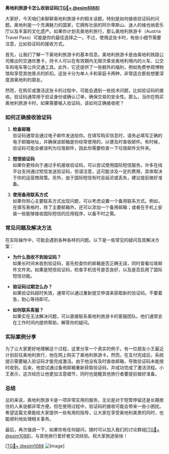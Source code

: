 **奥地利旅游卡怎么收验证码[[TG💪+ @esim1088](https://t.me/s/esim1088)]**

大家好，今天咱们来聊聊奥地利旅游卡的相关话题，特别是如何接收验证码的问题。奥地利是一个充满魅力的国家，它拥有壮丽的阿尔卑斯山、迷人的维也纳音乐厅以及丰富的文化遗产。如果你计划去奥地利旅行，那么奥地利旅游卡（Austria Travel Pass）可能是你的最佳选择之一。不过，使用这张卡时，有些小细节需要注意，比如验证码的接收方式。

首先，让我们了解一下奥地利旅游卡的基本信息。奥地利旅游卡是由奥地利铁路公司推出的交通优惠卡，持卡人可以在有效期内无限次乘坐奥地利境内的火车、公交车和电车等公共交通工具。此外，它还提供了一些额外的福利，例如免费参观博物馆和享受其他景点的折扣。这张卡分为单人卡和家庭卡两种，非常适合那些想要深度游奥地利的朋友。

然而，在购买或激活这张卡的过程中，可能会遇到一些技术问题，比如验证码的接收。验证码通常用于验证身份或确认订单，确保交易的安全性。那么，当你在购买奥地利旅游卡时，如果需要输入验证码，该如何正确接收呢？

### 如何正确接收验证码

1. **检查邮箱**  
   验证码通常会通过电子邮件发送给你。在填写购买信息时，请务必填写正确的电子邮箱地址，并确保该邮箱是你经常使用的，以便及时查收邮件。有时候，验证码可能会被误判为垃圾邮件，因此你需要检查一下垃圾邮件文件夹。

2. **短信验证码**  
   如果你更倾向于通过手机接收验证码，可以尝试使用国际短信服务。许多在线平台支持通过短信发送验证码，但请注意，这可能涉及一定的费用，具体取决于你的运营商政策。另外，由于国际短信有时会延迟或丢失，建议提前做好准备。

3. **使用备用联系方式**  
   如果你担心主要联系方式出现问题，可以考虑设置一个备用联系方式。例如，在填写表格时，除了主要邮箱外，还可以添加一个备用邮箱；或者在手机上安装一些能够接收国际短信的应用程序，以备不时之需。

### 常见问题及解决方法

在实际操作中，可能会遇到各种各样的问题。以下是一些常见的疑问及其解决方案：

- **为什么我收不到验证码？**  
  如果长时间未收到验证码，首先检查你的邮箱是否正确无误，同时查看垃圾邮件文件夹。如果是短信验证码，检查手机信号是否良好，以及是否启用了国际短信功能。

- **验证码过期怎么办？**  
  如果验证码超时失效，通常可以通过重新提交申请来获取新的验证码。不要着急，耐心等待即可。

- **如何联系客服？**  
  如果实在无法解决问题，可以直接联系奥地利旅游卡的客服团队。他们通常会在工作时间内提供帮助，解答你的疑问。

### 实际案例分享

为了让大家更好地理解这个过程，这里分享一个真实的例子。有一位朋友小王最近计划前往奥地利旅行，他在网上购买了奥地利旅游卡。然而，在支付完成后，系统提示需要输入验证码才能完成激活。由于他没有及时查收邮箱，导致验证码未能按时收到。后来，他尝试通过备用邮箱重新获取验证码，并成功完成了激活流程。小王表示，这次经历让他更加注意细节，同时也提醒其他旅行者要提前做好准备。

### 总结

总的来说，奥地利旅游卡是一项非常实用的服务，无论是对于短暂停留还是长期居住的人来说都非常方便。但在使用过程中，验证码的接收可能会带来一些小困扰。希望这篇文章能给大家提供一些有用的指导，让大家在享受奥地利美景的同时，也能顺利地处理相关事务。

最后，再次强调一下，如果你有任何疑问，随时可以加入我们的讨论群组[[TG💪+ @esim1088](https://t.me/s/esim1088)]，与其他旅行爱好者交流经验。祝大家旅途愉快！

[[TG💪+ @esim1088](https://t.me/s/esim1088) ![Image](https://i.postimg.cc/4NQfJmqS/Snipaste-2025-05-13-00-14-12.png)]